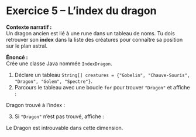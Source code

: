 # Exercice 5 – L’index du dragon

**Contexte narratif :**  
Un dragon ancien est lié à une rune dans un tableau de noms. Tu dois retrouver son **index** dans la liste des créatures pour connaître sa position sur le plan astral.

**Énoncé :**  
Crée une classe Java nommée `IndexDragon`.  
1. Déclare un tableau `String[] creatures = {"Gobelin", "Chauve-Souris", "Dragon", "Golem", "Spectre"}`.  
2. Parcours le tableau avec une boucle `for` pour trouver `"Dragon"` et affiche :  

Dragon trouvé à l’index : <position>

3. Si `"Dragon"` n’est pas trouvé, affiche :  

Le Dragon est introuvable dans cette dimension.

